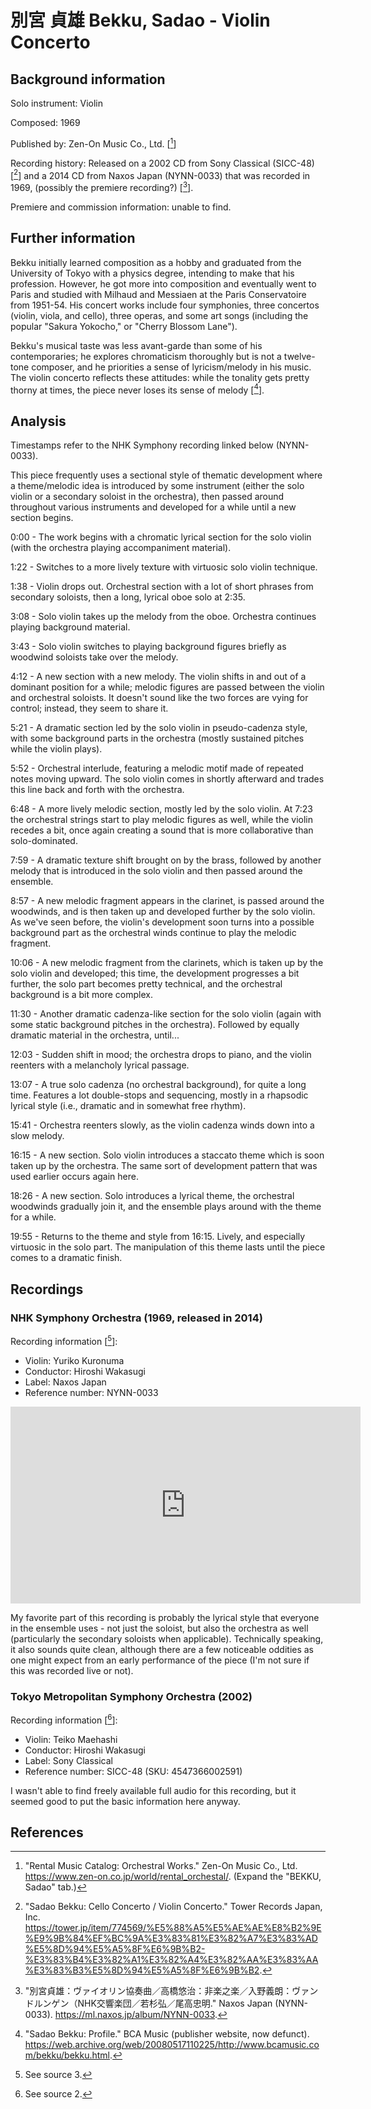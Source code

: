 # 別宮 貞雄 Bekku, Sadao - Violin Concerto

## Background information

Solo instrument: Violin

Composed: 1969

Published by: Zen-On Music Co., Ltd. \[[^1]\]

Recording history: Released on a 2002 CD from Sony Classical (SICC-48) \[[^2]\]
and a 2014 CD from Naxos Japan (NYNN-0033) that was recorded in 1969, (possibly
the premiere recording?) \[[^3]\].

Premiere and commission information: unable to find.

## Further information

Bekku initially learned composition as a hobby and graduated from the
University of Tokyo with a physics degree, intending to make that his
profession.
However, he got more into composition and eventually went to Paris and
studied with Milhaud and Messiaen at the Paris Conservatoire from 1951-54.
His concert works include four symphonies, three concertos (violin, viola,
and cello), three operas, and some art songs (including the popular
"Sakura Yokocho," or "Cherry Blossom Lane").

Bekku's musical taste was less avant-garde than some of his contemporaries;
he explores chromaticism thoroughly but is not a twelve-tone composer, and
he priorities a sense of lyricism/melody in his music.
The violin concerto reflects these attitudes: while the tonality gets pretty
thorny at times, the piece never loses its sense of melody \[[^4]\].

## Analysis

Timestamps refer to the NHK Symphony recording linked below (NYNN-0033).

This piece frequently uses a sectional style of thematic development where
a theme/melodic idea is introduced by some instrument (either the solo violin
or a secondary soloist in the orchestra), then passed around throughout various
instruments and developed for a while until a new section begins.

0:00 - The work begins with a chromatic lyrical section for the solo violin
(with the orchestra playing accompaniment material).

1:22 - Switches to a more lively texture with virtuosic solo violin technique.

1:38 - Violin drops out. Orchestral section with a lot of short phrases from
secondary soloists, then a long, lyrical oboe solo at 2:35.

3:08 - Solo violin takes up the melody from the oboe.
Orchestra continues playing background material.

3:43 - Solo violin switches to playing background figures briefly
as woodwind soloists take over the melody.

4:12 - A new section with a new melody.
The violin shifts in and out of a dominant position for a while;
melodic figures are passed between the violin and orchestral soloists.
It doesn't sound like the two forces are vying for control; instead, they seem
to share it.

5:21 - A dramatic section led by the solo violin in pseudo-cadenza style,
with some background parts in the orchestra (mostly sustained pitches
while the violin plays).

5:52 - Orchestral interlude, featuring a melodic motif made of repeated notes
moving upward.
The solo violin comes in shortly afterward and trades this line back and forth
with the orchestra.

6:48 - A more lively melodic section, mostly led by the solo violin.
At 7:23 the orchestral strings start to play melodic figures as well, while
the violin recedes a bit, once again creating a sound that is more collaborative
than solo-dominated.

7:59 - A dramatic texture shift brought on by the brass, followed by another
melody that is introduced in the solo violin and then passed around the
ensemble.

8:57 - A new melodic fragment appears in the clarinet, is passed around the
woodwinds, and is then taken up and developed further by the solo violin.
As we've seen before, the violin's development soon turns into a possible
background part as the orchestral winds continue to play the melodic fragment.

10:06 - A new melodic fragment from the clarinets, which is taken up by the
solo violin and developed; this time, the development progresses a bit further,
the solo part becomes pretty technical, and the orchestral background is a bit
more complex.

11:30 - Another dramatic cadenza-like section for the solo violin (again with
some static background pitches in the orchestra).
Followed by equally dramatic material in the orchestra, until...

12:03 - Sudden shift in mood; the orchestra drops to piano, and the violin
reenters with a melancholy lyrical passage.

13:07 - A true solo cadenza (no orchestral background), for quite a long time.
Features a lot double-stops and sequencing, mostly in a rhapsodic lyrical style
(i.e., dramatic and in somewhat free rhythm).

15:41 - Orchestra reenters slowly, as the violin cadenza winds down into a
slow melody.

16:15 - A new section. Solo violin introduces a staccato theme which is soon
taken up by the orchestra.
The same sort of development pattern that was used earlier occurs again here.

18:26 - A new section. Solo introduces a lyrical theme, the orchestral
woodwinds gradually join it, and the ensemble plays around with the theme
for a while.

19:55 - Returns to the theme and style from 16:15.
Lively, and especially virtuosic in the solo part.
The manipulation of this theme lasts until the piece comes to a dramatic finish.

## Recordings

### NHK Symphony Orchestra (1969, released in 2014)

Recording information \[[^5]\]:
- Violin: Yuriko Kuronuma
- Conductor: Hiroshi Wakasugi
- Label: Naxos Japan
- Reference number: NYNN-0033

<iframe width="560" height="315" src="https://www.youtube.com/embed/WNvwBKwGUOY" frameborder="0" allow="accelerometer; autoplay; clipboard-write; encrypted-media; gyroscope; picture-in-picture" allowfullscreen></iframe>

My favorite part of this recording is probably the lyrical style that everyone
in the ensemble uses - not just the soloist, but also the orchestra as well
(particularly the secondary soloists when applicable).
Technically speaking, it also sounds quite clean, although there are a few
noticeable oddities as one might expect from an early performance of the piece
(I'm not sure if this was recorded live or not).

### Tokyo Metropolitan Symphony Orchestra (2002)

Recording information \[[^6]\]:
- Violin: Teiko Maehashi
- Conductor: Hiroshi Wakasugi
- Label: Sony Classical
- Reference number: SICC-48 (SKU: 4547366002591)

I wasn't able to find freely available full audio for this recording, but it
seemed good to put the basic information here anyway.

## References

[^1]: "Rental Music Catalog: Orchestral Works." Zen-On Music Co., Ltd. <https://www.zen-on.co.jp/world/rental_orchestal/>. (Expand the "BEKKU, Sadao" tab.)

[^2]: "Sadao Bekku: Cello Concerto / Violin Concerto." Tower Records Japan, Inc. <https://tower.jp/item/774569/%E5%88%A5%E5%AE%AE%E8%B2%9E%E9%9B%84%EF%BC%9A%E3%83%81%E3%82%A7%E3%83%AD%E5%8D%94%E5%A5%8F%E6%9B%B2-%E3%83%B4%E3%82%A1%E3%82%A4%E3%82%AA%E3%83%AA%E3%83%B3%E5%8D%94%E5%A5%8F%E6%9B%B2>.

[^3]: "別宮貞雄：ヴァイオリン協奏曲／高橋悠治：非楽之楽／入野義朗：ヴァンドルンゲン（NHK交響楽団／若杉弘／尾高忠明." Naxos Japan (NYNN-0033). <https://ml.naxos.jp/album/NYNN-0033>.

[^4]: "Sadao Bekku: Profile." BCA Music (publisher website, now defunct). <https://web.archive.org/web/20080517110225/http://www.bcamusic.com/bekku/bekku.html>.

[^5]: See source 3.

[^6]: See source 2.
